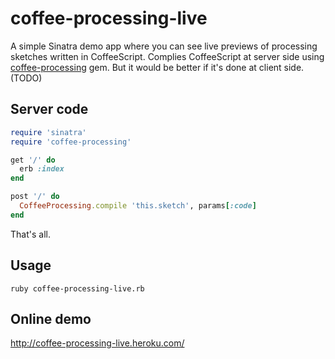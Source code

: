 coffee-processing-live
======================

A simple Sinatra demo app where you can see live previews of processing sketches written in CoffeeScript.
Complies CoffeeScript at server side using
[coffee-processing](https://github.com/junegunn/coffee-processing) gem.
But it would be better if it's done at client side. (TODO)

Server code
-----------

```ruby
require 'sinatra'
require 'coffee-processing'

get '/' do
  erb :index
end

post '/' do
  CoffeeProcessing.compile 'this.sketch', params[:code]
end
```

That's all.

Usage
-----

```
ruby coffee-processing-live.rb
```

Online demo
-----------
http://coffee-processing-live.heroku.com/

